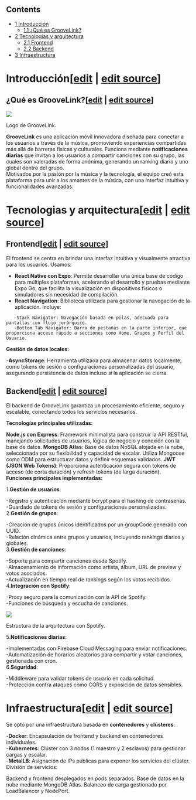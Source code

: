 ## Contents

* [1 Introducción](#Introducci.C3.B3n)
  + [1.1 ¿Qué es GrooveLink?](#.C2.BFQu.C3.A9_es_GrooveLink.3F)
* [2 Tecnologias y arquitectura](#Tecnologias_y_arquitectura)
  + [2.1 Frontend](#Frontend)
  + [2.2 Backend](#Backend)
* [3 Infraestructura](#Infraestructura)

# Introducción[[edit](/pti/index.php?title=Categor%C3%ADa:GrooveLink&veaction=edit&section=1 "Edit section: Introducción") | [edit source](/pti/index.php?title=Categor%C3%ADa:GrooveLink&action=edit&section=1 "Edit section: Introducción")]

## ¿Qué es GrooveLink?[[edit](/pti/index.php?title=Categor%C3%ADa:GrooveLink&veaction=edit&section=2 "Edit section: ¿Qué es GrooveLink?") | [edit source](/pti/index.php?title=Categor%C3%ADa:GrooveLink&action=edit&section=2 "Edit section: ¿Qué es GrooveLink?")]

[![](images/300px-Groove\_Link\_Logo.png)](/pti/index.php/File:Groove_Link_Logo.png)

Logo de GrooveLink.

**GrooveLink** es una aplicación móvil innovadora diseñada para conectar a los usuarios a través de la música, promoviendo experiencias compartidas más allá de barreras físicas y culturales. Funciona mediante **notificaciones diarias** que invitan a los usuarios a compartir canciones con su grupo, las cuales son valoradas de forma anónima, generando un ranking diario y uno global dentro del grupo.   
 Motivados por la pasión por la música y la tecnología, el equipo creó esta plataforma para unir a los amantes de la música, con una interfaz intuitiva y funcionalidades avanzadas.

# Tecnologias y arquitectura[[edit](/pti/index.php?title=Categor%C3%ADa:GrooveLink&veaction=edit&section=3 "Edit section: Tecnologias y arquitectura") | [edit source](/pti/index.php?title=Categor%C3%ADa:GrooveLink&action=edit&section=3 "Edit section: Tecnologias y arquitectura")]

## Frontend[[edit](/pti/index.php?title=Categor%C3%ADa:GrooveLink&veaction=edit&section=4 "Edit section: Frontend") | [edit source](/pti/index.php?title=Categor%C3%ADa:GrooveLink&action=edit&section=4 "Edit section: Frontend")]

El frontend se centra en brindar una interfaz intuitiva y visualmente atractiva para los usuarios. Usamos:  
- **React Native con Expo**: Permite desarrollar una única base de código para múltiples plataformas, acelerando el desarrollo y pruebas mediante Expo Go, que facilita la visualización en dispositivos físicos o simuladores sin necesidad de compilación.  
- **React Navigation**: Biblioteca utilizada para gestionar la navegación de la aplicación. Incluye:

```
   -Stack Navigator: Navegación basada en pilas, adecuada para pantallas con flujo jerárquico.
   -Bottom Tab Navigator: Barra de pestañas en la parte inferior, que proporciona acceso rápido a secciones como Home, Grupos y Perfil del Usuario.

```

**Gestión de datos locales:**

-**AsyncStorage**: Herramienta utilizada para almacenar datos localmente, como tokens de sesión o configuraciones personalizadas del usuario, asegurando persistencia de datos incluso si la aplicación se cierra.

## Backend[[edit](/pti/index.php?title=Categor%C3%ADa:GrooveLink&veaction=edit&section=5 "Edit section: Backend") | [edit source](/pti/index.php?title=Categor%C3%ADa:GrooveLink&action=edit&section=5 "Edit section: Backend")]

El backend de GrooveLink garantiza un procesamiento eficiente, seguro y escalable, conectando todos los servicios necesarios.

**Tecnologías principales utilizadas:**

**Node.js con Express**: Framework minimalista para construir la API RESTful, manejando solicitudes de usuarios, lógica de negocio y conexión con la base de datos.
**MongoDB Atlas**: Base de datos NoSQL alojada en la nube, seleccionada por su flexibilidad y capacidad de escalar. Utiliza Mongoose como ODM para estructurar datos y definir esquemas validados.
**JWT (JSON Web Tokens)**: Proporciona autenticación segura con tokens de acceso (de corta duración) y refresh tokens (de larga duración).  
**Funciones principales implementadas:**

1.**Gestión de usuarios**:

-Registro y autenticación mediante bcrypt para el hashing de contraseñas.  
-Guardado de tokens de sesión y configuraciones personalizadas.  
2.**Gestión de grupos**:

-Creación de grupos únicos identificados por un groupCode generado con UUID.  
-Relación dinámica entre grupos y usuarios, incluyendo rankings diarios y globales.  
3.**Gestión de canciones**:

-Soporte para compartir canciones desde Spotify.  
-Almacenamiento de información como artista, álbum, URL de preview y votos asociados.  
-Actualización en tiempo real de rankings según los votos recibidos.  
4.**Integración con Spotify**:

-Proxy seguro para la comunicación con la API de Spotify.  
-Funciones de búsqueda y escucha de canciones.

[![](images/400px-Estructura\_arquitectura.png)](/pti/index.php/File:Estructura_arquitectura.png)

Estructura de la arquitectura con Spotify.

5.**Notificaciones diarias**:

-Implementadas con Firebase Cloud Messaging para enviar notificaciones.  
-Automatización de horarios aleatorios para compartir y votar canciones, gestionada con cron.  
6.**Seguridad**:

-Middleware para validar tokens de usuario en cada solicitud.  
-Protección contra ataques como CORS y exposición de datos sensibles.

# Infraestructura[[edit](/pti/index.php?title=Categor%C3%ADa:GrooveLink&veaction=edit&section=6 "Edit section: Infraestructura") | [edit source](/pti/index.php?title=Categor%C3%ADa:GrooveLink&action=edit&section=6 "Edit section: Infraestructura")]

Se optó por una infraestructura basada en **contenedores** y **clústeres**:

-**Docker**: Encapsulación de frontend y backend en contenedores individuales.  
-**Kubernetes**: Clúster con 3 nodos (1 maestro y 2 esclavos) para gestionar cargas y escalar.  
-**MetalLB**: Asignación de IPs públicas para exponer los servicios del clúster.  
División de servicios:

Backend y frontend desplegados en pods separados.
Base de datos en la nube mediante MongoDB Atlas.
Balanceo de carga gestionado por LoadBalancer y NodePort.